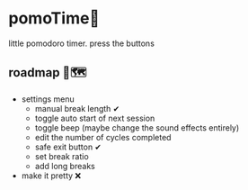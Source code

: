 # pomoTime🍅
 little pomodoro timer. press the buttons


## roadmap 🚗🗺
- settings menu 
    - manual break length ✔
    - toggle auto start of next session
    - toggle beep (maybe change the sound effects entirely)
    - edit the number of cycles completed
    - safe exit button ✔
    - set break ratio 
    - add long breaks
- make it pretty ❌